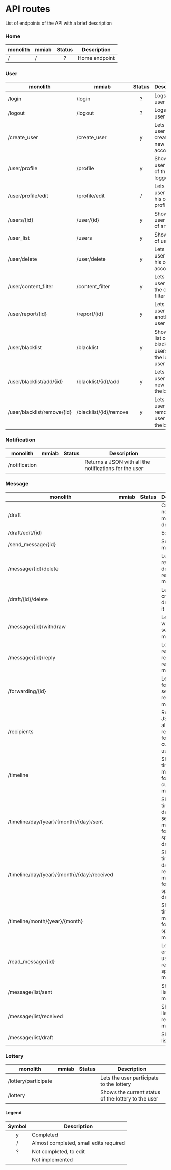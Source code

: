 
# API routes
List of endpoints of the API with a brief description


### Home
| monolith                                    | mmiab               | Status | Description |
| ------------------------------------------- | ------------------- | :-: | -------- |
| /                                           | /                   | ? | Home endpoint |

### User
| monolith                                    | mmiab               | Status | Description |
| ------------------------------------------- | ------------------- | :-: | -------- |
| /login                                      | /login                 | ? | Logs the user in |
| /logout                                     | /logout                | ? | Logs the user out |
| /create_user                                | /create_user           | y | Lets the user to create a new account |
| /user/profile                               | /profile               | y | Shows the user profile of the logged user |
| /user/profile/edit                          | /profile/edit          | / | Lets the user edit his own profile |
| /users/{id}                                 | /user/{id}             | y | Shows the user profile of any user |
| /user_list                                  | /users                 | y | Shows a list of users |
| /user/delete                                | /user/delete           | y | Lets the user delete his own account |
| /user/content_filter                        | /content_filter        | y | Lets the user toggle the content filter option |
| /user/report/{id}                           | /report/{id}           | y | Lets the user report another user |
| /user/blacklist                             | /blacklist             | y | Shows the list of blacklisted users by the logged user |
| /user/blacklist/add/{id}                    | /blacklist/{id}/add    | y | Lets the user add a new user to the blacklist |
| /user/blacklist/remove/{id}                 | /blacklist/{id}/remove | y | Lets the user remove a user from the blacklist |

### Notification
| monolith                                    | mmiab               | Status | Description |
| ------------------------------------------- | ------------------- | :-: | -------- |
| /notification                               |                     |   | Returns a JSON with all the notifications for the user |

### Message
| monolith                                    | mmiab               | Status | Description |
| ------------------------------------------- | ------------------- | :-: | -------- |
| /draft                                      |                     |   | Creates a new message as draft |
| /draft/edit/{id}                            |                     |   | Edits a draft |
| /send_message/{id}                          |                     |   | Sends a message |
| /message/{id}/delete                        |                     |   | Lets a recipient delete a read message |
| /draft/{id}/delete                          |                     |   | Lets the creator of a draft delete it |
| /message/{id}/withdraw                      |                     |   | Lets a user withdraw a sent message |
| /message/{id}/reply                         |                     |   | Lets a recipient reply to a received message |
| /forwarding/{id}                            |                     |   | Lets a user forward a sent or received message |
| /recipients                                 |                     |   | Returns a JSON with all available recipients for the current user |
| /timeline                                   |                     |   | Shows the timeline moth view for the current month |
| /timeline/day/{year}/{month}/{day}/sent     |                     |   | Shows the timeline day view of sent messages for a specific day |
| /timeline/day/{year}/{month}/{day}/received |                     |   | Shows the timeline day view of received messages for a specific day |
| /timeline/month/{year}/{month}              |                     |   | Shows the timeline moth view for a specific month |
| /read_message/{id}                          |                     |   | Lets an entitled user to read a specific message |
| /message/list/sent                          |                     |   | Shows the list of sent messages |
| /message/list/received                      |                     |   | Shows the list of received messages |
| /message/list/draft                         |                     |   | Shows the list of drafts |

### Lottery
| monolith                                    | mmiab               | Status | Description |
| ------------------------------------------- | ------------------- | :-: | -------- |
| /lottery/participate                        |                     |   | Lets the user participate to the lottery |
| /lottery                                    |                     |   | Shows the current status of the lottery to the user |

#### Legend
| Symbol | Description |
| :----: | ----------- |
| y      | Completed   |
| /      | Almost completed, small edits required | 
| ?      | Not completed, to edit |
|        | Not implemented | 

